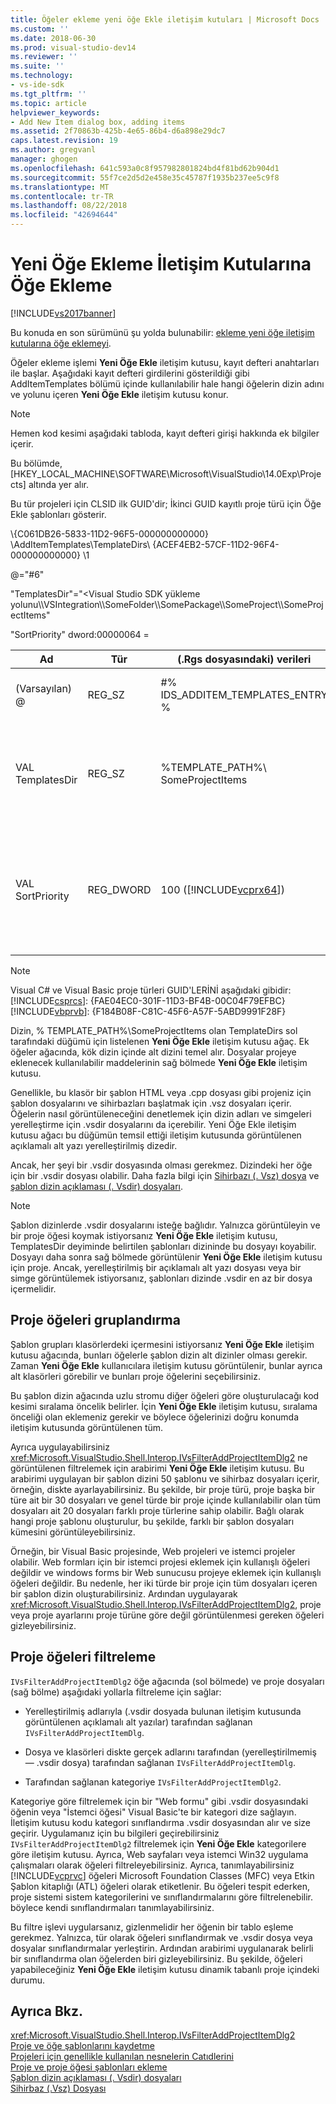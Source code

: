 ```yaml
---
title: Öğeler ekleme yeni öğe Ekle iletişim kutuları | Microsoft Docs
ms.custom: ''
ms.date: 2018-06-30
ms.prod: visual-studio-dev14
ms.reviewer: ''
ms.suite: ''
ms.technology:
- vs-ide-sdk
ms.tgt_pltfrm: ''
ms.topic: article
helpviewer_keywords:
- Add New Item dialog box, adding items
ms.assetid: 2f70863b-425b-4e65-86b4-d6a898e29dc7
caps.latest.revision: 19
ms.author: gregvanl
manager: ghogen
ms.openlocfilehash: 641c593a0c8f957982801824bd4f81bd62b904d1
ms.sourcegitcommit: 55f7ce2d5d2e458e35c45787f1935b237ee5c9f8
ms.translationtype: MT
ms.contentlocale: tr-TR
ms.lasthandoff: 08/22/2018
ms.locfileid: "42694644"
---
```

# <a name="adding-items-to-the-add-new-item-dialog-boxes"></a>Yeni Öğe Ekleme İletişim Kutularına Öğe Ekleme
[!INCLUDE[vs2017banner](../../includes/vs2017banner.md)]

Bu konuda en son sürümünü şu yolda bulunabilir: [ekleme yeni öğe iletişim kutularına öğe eklemeyi](https://docs.microsoft.com/visualstudio/extensibility/internals/adding-items-to-the-add-new-item-dialog-boxes).  
  
Öğeler ekleme işlemi **Yeni Öğe Ekle** iletişim kutusu, kayıt defteri anahtarları ile başlar. Aşağıdaki kayıt defteri girdilerini gösterildiği gibi AddItemTemplates bölümü içinde kullanılabilir hale hangi öğelerin dizin adını ve yolunu içeren **Yeni Öğe Ekle** iletişim kutusu konur.  
  
> [!NOTE]
>  Hemen kod kesimi aşağıdaki tabloda, kayıt defteri girişi hakkında ek bilgiler içerir.  
  
 Bu bölümde, [HKEY_LOCAL_MACHINE\SOFTWARE\Microsoft\VisualStudio\14.0Exp\Projects] altında yer alır.  
  
 Bu tür projeleri için CLSID ilk GUID'dir; İkinci GUID kayıtlı proje türü için Öğe Ekle şablonları gösterir.  
  
 \\{C061DB26-5833-11D2-96F5-000000000000} \AddItemTemplates\TemplateDirs\ {ACEF4EB2-57CF-11D2-96F4-000000000000} \1  
  
 @="#6"  
  
 "TemplatesDir"="\<Visual Studio SDK yükleme yolunu\\\VSIntegration\\\SomeFolder\\\SomePackage\\\SomeProject\\\SomeProjectItems"  
  
 "SortPriority" dword:00000064 =  
  
|Ad|Tür|(.Rgs dosyasındaki) verileri|Açıklama|  
|----------|----------|-----------------------------|-----------------|  
|(Varsayılan) @|REG_SZ|#% IDS_ADDITEM_TEMPLATES_ENTRY %|Kaynak kimliği için **Öğe Ekle** şablonları.|  
|VAL TemplatesDir|REG_SZ|%TEMPLATE_PATH%\ SomeProjectItems|Görüntülenen iletişim kutusu için proje öğelerinin yolu **Yeni Öğe Ekle** Sihirbazı.|  
|VAL SortPriority|REG_DWORD|100 ([!INCLUDE[vcprx64](../../includes/vcprx64-md.md)])|Ağaç düğümünde görüntülenen dosyaların sıralama düzeni belirler **Yeni Öğe Ekle** iletişim kutusu.|  
  
> [!NOTE]
>  Visual C# ve Visual Basic proje türleri GUID'LERİNİ aşağıdaki gibidir:[!INCLUDE[csprcs](../../includes/csprcs-md.md)]: {FAE04EC0-301F-11D3-BF4B-00C04F79EFBC}[!INCLUDE[vbprvb](../../includes/vbprvb-md.md)]: {F184B08F-C81C-45F6-A57F-5ABD9991F28F}  
  
 Dizin, % TEMPLATE_PATH%\SomeProjectItems olan TemplateDirs sol tarafındaki düğümü için listelenen **Yeni Öğe Ekle** iletişim kutusu ağaç. Ek öğeler ağacında, kök dizin içinde alt dizini temel alır. Dosyalar projeye eklenecek kullanılabilir maddelerinin sağ bölmede **Yeni Öğe Ekle** iletişim kutusu.  
  
 Genellikle, bu klasör bir şablon HTML veya .cpp dosyası gibi projeniz için şablon dosyalarını ve sihirbazları başlatmak için .vsz dosyaları içerir. Öğelerin nasıl görüntüleneceğini denetlemek için dizin adları ve simgeleri yerelleştirme için .vsdir dosyalarını da içerebilir. Yeni Öğe Ekle iletişim kutusu ağacı bu düğümün temsil ettiği iletişim kutusunda görüntülenen açıklamalı alt yazı yerelleştirilmiş dizedir.  
  
 Ancak, her şeyi bir .vsdir dosyasında olması gerekmez. Dizindeki her öğe için bir .vsdir dosyası olabilir. Daha fazla bilgi için [Sihirbazı (. Vsz) dosya](../../extensibility/internals/wizard-dot-vsz-file.md) ve [şablon dizin açıklaması (. Vsdir) dosyaları](../../extensibility/internals/template-directory-description-dot-vsdir-files.md).  
  
> [!NOTE]
>  Şablon dizinlerde .vsdir dosyalarını isteğe bağlıdır. Yalnızca görüntüleyin ve bir proje öğesi koymak istiyorsanız **Yeni Öğe Ekle** iletişim kutusu, TemplatesDir deyiminde belirtilen şablonları dizininde bu dosyayı koyabilir. Dosyayı daha sonra sağ bölmede görüntülenir **Yeni Öğe Ekle** iletişim kutusu için proje. Ancak, yerelleştirilmiş bir açıklamalı alt yazı dosyası veya bir simge görüntülemek istiyorsanız, şablonları dizinde .vsdir en az bir dosya içermelidir.  
  
## <a name="grouping-project-items"></a>Proje öğeleri gruplandırma  
 Şablon grupları klasörlerdeki içermesini istiyorsanız **Yeni Öğe Ekle** iletişim kutusu ağacında, bunları öğelerle şablon dizin alt dizinler olması gerekir. Zaman **Yeni Öğe Ekle** kullanıcılara iletişim kutusu görüntülenir, bunlar ayrıca alt klasörleri görebilir ve bunları proje öğelerini seçebilirsiniz.  
  
 Bu şablon dizin ağacında uzlu stromu diğer öğeleri göre oluşturulacağı kod kesimi sıralama öncelik belirler. İçin **Yeni Öğe Ekle** iletişim kutusu, sıralama önceliği olan eklemeniz gerekir ve böylece öğelerinizi doğru konumda iletişim kutusunda görüntülenen tüm.  
  
 Ayrıca uygulayabilirsiniz <xref:Microsoft.VisualStudio.Shell.Interop.IVsFilterAddProjectItemDlg2> ne görüntülenen filtrelemek için arabirimi **Yeni Öğe Ekle** iletişim kutusu. Bu arabirimi uygulayan bir şablon dizini 50 şablonu ve sihirbaz dosyaları içerir, örneğin, diskte ayarlayabilirsiniz. Bu şekilde, bir proje türü, proje başka bir türe ait bir 30 dosyaları ve genel türde bir proje içinde kullanılabilir olan tüm dosyaları ait 20 dosyaları farklı proje türlerine sahip olabilir. Bağlı olarak hangi proje şablonu oluşturulur, bu şekilde, farklı bir şablon dosyaları kümesini görüntüleyebilirsiniz.  
  
 Örneğin, bir Visual Basic projesinde, Web projeleri ve istemci projeler olabilir. Web formları için bir istemci projesi eklemek için kullanışlı öğeleri değildir ve windows forms bir Web sunucusu projeye eklemek için kullanışlı öğeleri değildir. Bu nedenle, her iki türde bir proje için tüm dosyaları içeren bir şablon dizin oluşturabilirsiniz. Ardından uygulayarak <xref:Microsoft.VisualStudio.Shell.Interop.IVsFilterAddProjectItemDlg2>, proje veya proje ayarlarını proje türüne göre değil görüntülenmesi gereken öğeleri gizleyebilirsiniz.  
  
## <a name="filtering-project-items"></a>Proje öğeleri filtreleme  
 `IVsFilterAddProjectItemDlg2` öğe ağacında (sol bölmede) ve proje dosyaları (sağ bölme) aşağıdaki yollarla filtreleme için sağlar:  
  
-   Yerelleştirilmiş adlarıyla (.vsdir dosyada bulunan iletişim kutusunda görüntülenen açıklamalı alt yazılar) tarafından sağlanan `IVsFilterAddProjectItemDlg`.  
  
-   Dosya ve klasörleri diskte gerçek adlarını tarafından (yerelleştirilmemiş — .vsdir dosya) tarafından sağlanan `IVsFilterAddProjectItemDlg`.  
  
-   Tarafından sağlanan kategoriye `IVsFilterAddProjectItemDlg2`.  
  
 Kategoriye göre filtrelemek için bir "Web formu" gibi .vsdir dosyasındaki öğenin veya "İstemci öğesi" Visual Basic'te bir kategori dize sağlayın. İletişim kutusu kodu kategori sınıflandırma .vsdir dosyasından alır ve size geçirir. Uygulamanız için bu bilgileri geçirebilirsiniz `IVsFilterAddProjectItemDlg2` filtrelemek için **Yeni Öğe Ekle** kategorilere göre iletişim kutusu. Ayrıca, Web sayfaları veya istemci Win32 uygulama çalışmaları olarak öğeleri filtreleyebilirsiniz. Ayrıca, tanımlayabilirsiniz [!INCLUDE[vcprvc](../../includes/vcprvc-md.md)] öğeleri Microsoft Foundation Classes (MFC) veya Etkin Şablon kitaplığı (ATL) öğeleri olarak etiketlenir. Bu öğeleri tespit ederken, proje sistemi sistem kategorilerini ve sınıflandırmalarını göre filtrelenebilir. böylece kendi sınıflandırmaları tanımlayabilirsiniz.  
  
 Bu filtre işlevi uygularsanız, gizlenmelidir her öğenin bir tablo eşleme gerekmez. Yalnızca, tür olarak öğeleri sınıflandırmak ve .vsdir dosya veya dosyalar sınıflandırmalar yerleştirin. Ardından arabirimi uygulanarak belirli bir sınıflandırma olan öğelerden biri gizleyebilirsiniz. Bu şekilde, öğeleri yapabileceğiniz **Yeni Öğe Ekle** iletişim kutusu dinamik tabanlı proje içindeki durumu.  
  
## <a name="see-also"></a>Ayrıca Bkz.  
 <xref:Microsoft.VisualStudio.Shell.Interop.IVsFilterAddProjectItemDlg2>   
 [Proje ve öğe şablonlarını kaydetme](../../extensibility/internals/registering-project-and-item-templates.md)   
 [Projeleri için genellikle kullanılan nesnelerin Catıdlerini](../../extensibility/internals/catids-for-objects-that-are-typically-used-to-extend-projects.md)   
 [Proje ve proje öğesi şablonları ekleme](../../extensibility/internals/adding-project-and-project-item-templates.md)   
 [Şablon dizin açıklaması (. Vsdir) dosyaları](../../extensibility/internals/template-directory-description-dot-vsdir-files.md)   
 [Sihirbaz (.Vsz) Dosyası](../../extensibility/internals/wizard-dot-vsz-file.md)

